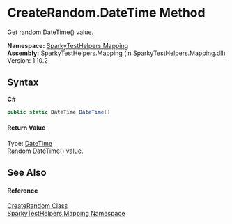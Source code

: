 # CreateRandom.DateTime Method 
 

Get random DateTime() value.

**Namespace:**&nbsp;<a href="N_SparkyTestHelpers_Mapping.md">SparkyTestHelpers.Mapping</a><br />**Assembly:**&nbsp;SparkyTestHelpers.Mapping (in SparkyTestHelpers.Mapping.dll) Version: 1.10.2

## Syntax

**C#**<br />
``` C#
public static DateTime DateTime()
```


#### Return Value
Type: <a href="http://msdn2.microsoft.com/en-us/library/03ybds8y" target="_blank">DateTime</a><br />Random DateTime() value.

## See Also


#### Reference
<a href="T_SparkyTestHelpers_Mapping_CreateRandom.md">CreateRandom Class</a><br /><a href="N_SparkyTestHelpers_Mapping.md">SparkyTestHelpers.Mapping Namespace</a><br />